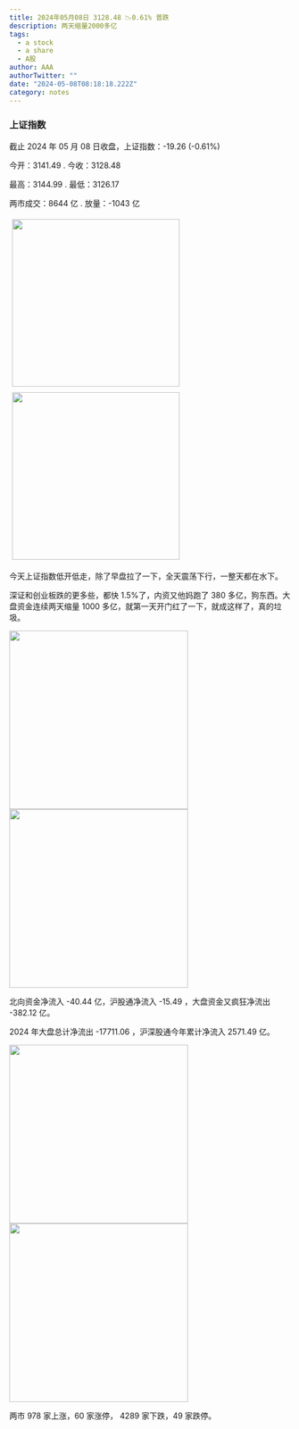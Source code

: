 ```yaml
---
title: 2024年05月08日 3128.48 📉0.61% 普跌
description: 两天缩量2000多亿
tags:
  - a stock
  - a share
  - A股
author: AAA
authorTwitter: ""
date: "2024-05-08T08:18:18.222Z"
category: notes
---
```


### 上证指数

截止 2024 年 05 月 08 日收盘，上证指数：<span class="font-semibold text-g-5">-19.26 (-0.61%)</span>

今开：<span class="font-semibold text-g-5">3141.49 </span> . 今收：<span class="font-semibold text-g-5">3128.48 </span>

最高：<span class="font-semibold text-g-5">3144.99 </span> . 最低：<span class="font-semibold text-g-5">3126.17 </span>

两市成交：<span class="font-semibold">8644 亿</span> . 放量：<span class="font-semibold text-g-6">-1043 亿</span>

<img src="/images/uploads/2024-05/20240508-zs-sh.png" style="width: 300px;display:inline-block;margin: 5px">
<img src="/images/uploads/2024-05/20240508-zs-sh-rk.png" style="width: 300px;display:inline-block;margin: 5px">

今天上证指数低开低走，除了早盘拉了一下，全天震荡下行，一整天都在水下。

深证和创业板跌的更多些，都快 1.5%了，内资又他妈跑了 380 多亿，狗东西。大盘资金连续两天缩量 1000 多亿，就第一天开门红了一下，就成这样了，真的垃圾。

<img src="/images/uploads/2024-05/20240508-zs-global.png" width="320">
<img src="/images/uploads/2024-05/20240508-zs-bs.png" width="320">

北向资金净流入 <span class="font-semibold text-g-5">-40.44 亿</span>，沪股通净流入 <span class="font-semibold text-g-5">-15.49 </span>，大盘资金又疯狂净流出 <span class="font-semibold text-g-7">-382.12 亿</span>。

2024 年大盘总计净流出 <span class="font-semibold text-g-8">-17711.06 </span>，沪深股通今年累计净流入 <span class="font-semibold text-r-7">2571.49 </span>亿。

<img src="/images/uploads/2024-05/20240508-zs-as.png" width="320">
<img src="/images/uploads/2024-05/20240508-zs-zdtj.png" width="320">

两市 <span class="text-r-6">978</span> 家上涨，60 家涨停， <span class="font-semibold text-g-6">4289</span> 家下跌，49 家跌停。
